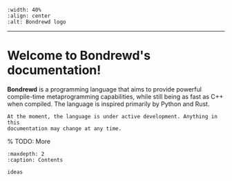 ```{image} ../../media/logo.png
:width: 40%
:align: center
:alt: Bondrewd logo
```
---
Welcome to Bondrewd's documentation!
====================================

**Bondrewd** is a programming language that aims to provide powerful
compile-time metaprogramming capabilities, while still being as fast as C++
when compiled. The language is inspired primarily by Python and Rust.

```{note}
At the moment, the language is under active development. Anything in this
documentation may change at any time.
```

% TODO: More

```{toctree}
:maxdepth: 2
:caption: Contents

ideas
```
